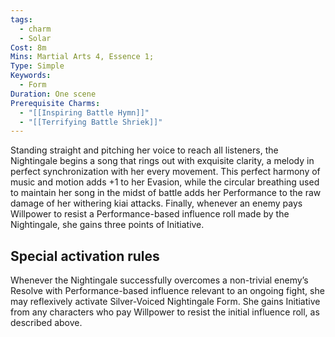 ```yaml
---
tags:
  - charm
  - Solar
Cost: 8m
Mins: Martial Arts 4, Essence 1;
Type: Simple
Keywords:
  - Form
Duration: One scene
Prerequisite Charms:
  - "[[Inspiring Battle Hymn]]"
  - "[[Terrifying Battle Shriek]]"
---
```

Standing straight and pitching her voice to reach all listeners, the Nightingale begins a song that rings out with exquisite clarity, a melody in perfect synchronization with her every movement. This perfect harmony of music and motion adds +1 to her Evasion, while the circular breathing used to maintain her song in the midst of battle adds her Performance to the raw damage of her withering kiai attacks. Finally, whenever an enemy pays Willpower to resist a Performance-based influence roll made by the Nightingale, she gains three points of Initiative. 

## Special activation rules

Whenever the Nightingale successfully overcomes a non-trivial enemy’s Resolve with Performance-based influence relevant to an ongoing fight, she may reflexively activate Silver-Voiced Nightingale Form. She gains Initiative from any characters who pay Willpower to resist the initial influence roll, as described above.